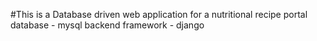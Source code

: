 #This is a Database driven web application for a nutritional recipe portal
database - mysql
backend framework - django

